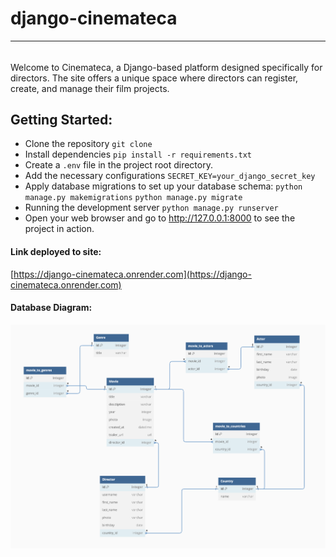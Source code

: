 # django-cinemateca
_________________________________________

######
Welcome to Cinemateca, a Django-based platform designed specifically for directors. The site offers a unique space where directors can register, create, and manage their film projects.

## Getting Started:

* Clone the repository
`git clone `
* Install dependencies
`pip install -r requirements.txt`
* Create a `.env` file in the project root directory.
* Add the necessary configurations `SECRET_KEY=your_django_secret_key`
* Apply database migrations to set up your database schema: 
`python manage.py makemigrations`
`python manage.py migrate`
* Running the development server `python manage.py runserver`
* Open your web browser and go to http://127.0.0.1:8000 to see the project in action.

#### Link deployed to site:
[https://django-cinemateca.onrender.com](https://django-cinemateca.onrender.com)

#### Database Diagram:
![Database Diagram](static/pics/Cinemateca_database_diagram.png)
